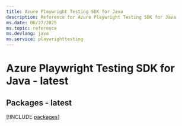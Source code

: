 ```yaml
---
title: Azure Playwright Testing SDK for Java
description: Reference for Azure Playwright Testing SDK for Java
ms.date: 06/27/2025
ms.topic: reference
ms.devlang: java
ms.service: playwrighttesting
---
```

# Azure Playwright Testing SDK for Java - latest
## Packages - latest
[!INCLUDE [packages](playwright-testing-index.md)]
